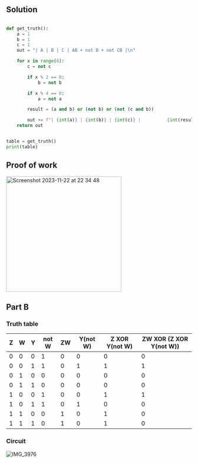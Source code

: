 ## Solution ##

```.py

def get_truth():
    a = 1
    b = 1
    c = 1
    out = "| A | B | C | AB + not B + not CB |\n"

    for x in range(8):
        c = not c

        if x % 2 == 0:
            b = not b

        if x % 4 == 0:
            a = not a

        result = (a and b) or (not b) or (not (c and b))

        out += f"| {int(a)} | {int(b)} | {int(c)} |          {int(result)}          |\n"
    return out


table = get_truth()
print(table)
```

## Proof of work ##

<img width="313" alt="Screenshot 2023-11-22 at 22 34 48" src="https://github.com/yuxuantaoisak/unit_2/assets/144768397/565b12f2-b49f-403a-b68f-b9e65de61172">

## Part B ##

### Truth table ###

| Z | W | Y | not W | ZW | Y(not W) | Z XOR Y(not W) | ZW XOR (Z XOR Y(not W)) |
|---|---|---|-------|----|----------|----------------|-------------------------|
| 0 | 0 | 0 | 1     | 0  | 0        | 0              | 0                       |
| 0 | 0 | 1 | 1     | 0  | 1        | 1              | 1                       |
| 0 | 1 | 0 | 0     | 0  | 0        | 0              | 0                       |
| 0 | 1 | 1 | 0     | 0  | 0        | 0              | 0                       |
| 1 | 0 | 0 | 1     | 0  | 0        | 1              | 1                       |
| 1 | 0 | 1 | 1     | 0  | 1        | 0              | 0                       |
| 1 | 1 | 0 | 0     | 1  | 0        | 1              | 0                       |
| 1 | 1 | 1 | 0     | 1  | 0        | 1              | 0                       |


### Circuit ###

![IMG_3976](https://github.com/yuxuantaoisak/unit_2/assets/144768397/2b0e76e9-4f3e-4400-8021-f20be3e23e2d)


